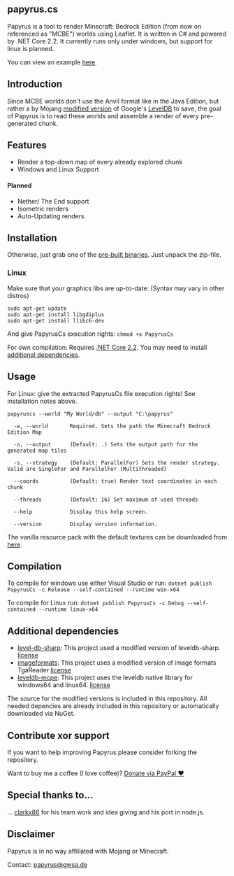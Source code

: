 ## papyrus.cs
Papyrus is a tool to render Minecraft: Bedrock Edition (from now on referenced as "MCBE") worlds using Leaflet. It is written in C# and powered by .NET Core 2.2.
It currently runs only under windows, but support for linux is planned.

You can view an example [here](http://papyrus.gwsa.de/).

## Introduction
Since MCBE worlds don't use the Anvil format like in the Java Edition, but rather a by Mojang [modified version](https://github.com/Mojang/leveldb-mcpe) of Google's [LevelDB](http://leveldb.org/) to save, the goal of Papyrus is to read these worlds and assemble a render of every pre-generated chunk.

## Features
- Render a top-down map of every already explored chunk
- Windows and Linux Support

#### Planned

- Nether/ The End support
- Isometric renders
- Auto-Updating renders

## Installation
Otherwise, just grab one of the [pre-built binaries](https://github.com/mjungnickel18/papyruscs/releases).
Just unpack the zip-file.

### Linux
Make sure that your graphics libs are up-to-date: (Syntax may vary in other distros) 
```
sudo apt-get update
sudo apt-get install libgdiplus
sudo apt-get install llibc6-dev
```

And give PapyrusCs execution rights:
```chmod +x PapyrusCs```

For own compilation:
Requires [.NET Core 2.2](https://dotnet.microsoft.com/download/dotnet-core/2.2). You may need to install [additional dependencies](https://github.com/mjungnickel18/papyruscs#additional-dependencies).


## Usage
For Linux: give the extracted PapyrusCs file execution rights! See installation notes above. 

```papyruscs --world "My World/db" --output "C:\papyrus"```

```
  -w, --world       Required. Sets the path the Minecraft Bedrock Edition Map

  -o, --output      (Default: .) Sets the output path for the generated map tiles

  -s, --strategy    (Default: ParallelFor) Sets the render strategy. Valid are SingleFor and ParallelFor (Multithreaded)

  --coords          (Default: true) Render text coordinates in each chunk

  --threads         (Default: 16) Set maximum of used threads

  --help            Display this help screen.

  --version         Display version information.
```

The vanilla resource pack with the default textures can be downloaded from [here](https://aka.ms/resourcepacktemplate).

## Compilation
To compile for windows use either Visual Studio or run:
```dotnet publish PapyrusCs -c Release --self-contained --runtime win-x64```

To compile for Linux run:
```dotnet publish PapyrusCs -c Debug --self-contained --runtime linux-x64```

## Additional dependencies
- [level-db-sharp](https://github.com/meebey/leveldb-sharp): This project used a modified version of leveldb-sharp. [license](https://github.com/mjungnickel18/papyruscs/blob/master/leveldb-sharp-std/license.md)
- [imageformats](https://github.com/dbrant/imageformats): This project uses a modified version of image formats TgaReader
[license](https://github.com/mjungnickel18/papyruscs/blob/master/Imports/ImageFormats-std/license.md)
- [leveldb-mcpe](https://github.com/Mojang/leveldb-mcpe): This project uses the leveldb native library for windows64 and linux64. [license](https://github.com/Mojang/leveldb-mcpe/blob/master/LICENSE)

The source for the modified versions is included in this repository.
All needed depencies are already included in this repository or automatically downloaded via NuGet.

## Contribute xor support
If you want to help improving Papyrus please consider forking the repository.

Want to buy me a coffee (I love coffee)? [Donate via PayPal ♥](https://paypal.me/mjungnickelpapyrus)

## Special thanks to...
... [clarkx86](https://github.com/clarkx86) for his team work and idea giving and his port in node.js.

## Disclaimer
Papyrus is in no way affiliated with Mojang or Minecraft.

Contact: [papyrus@gwsa.de](mailto:papyrus@gwsa.de?subject=GitHub%20Papyrus)
